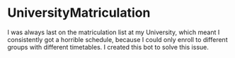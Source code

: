 # UniversityMatriculation
I was always last on the matriculation list at my University, which meant I consistently got a horrible schedule, because I could only enroll to different groups with different timetables. I created this bot to solve this issue.
